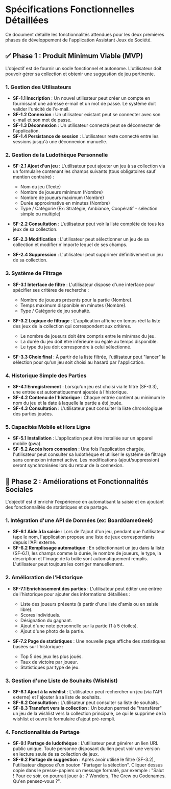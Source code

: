 # Spécifications Fonctionnelles Détaillées

Ce document détaille les fonctionnalités attendues pour les deux premières phases de développement de l'application Assistant Jeux de Société.

## ✅ Phase 1 : Produit Minimum Viable (MVP)

L'objectif est de fournir un socle fonctionnel et autonome. L'utilisateur doit pouvoir gérer sa collection et obtenir une suggestion de jeu pertinente.

### 1. Gestion des Utilisateurs

- **SF-1.1 Inscription** : Un nouvel utilisateur peut créer un compte en fournissant une adresse e-mail et un mot de passe. Le système doit valider l'unicité de l'e-mail.
- **SF-1.2 Connexion** : Un utilisateur existant peut se connecter avec son e-mail et son mot de passe.
- **SF-1.3 Déconnexion** : Un utilisateur connecté peut se déconnecter de l'application.
- **SF-1.4 Persistance de session** : L'utilisateur reste connecté entre les sessions jusqu'à une déconnexion manuelle.

### 2. Gestion de la Ludothèque Personnelle

- **SF-2.1 Ajout d'un jeu** : L'utilisateur peut ajouter un jeu à sa collection via un formulaire contenant les champs suivants (tous obligatoires sauf mention contraire) :
  - Nom du jeu (Texte)
  - Nombre de joueurs minimum (Nombre)
  - Nombre de joueurs maximum (Nombre)
  - Durée approximative en minutes (Nombre)
  - Type / Catégorie (Ex: Stratégie, Ambiance, Coopératif - sélection simple ou multiple)

- **SF-2.2 Consultation** : L'utilisateur peut voir la liste complète de tous les jeux de sa collection.
- **SF-2.3 Modification** : L'utilisateur peut sélectionner un jeu de sa collection et modifier n'importe lequel de ses champs.
- **SF-2.4 Suppression** : L'utilisateur peut supprimer définitivement un jeu de sa collection.

### 3. Système de Filtrage

- **SF-3.1 Interface de filtre** : L'utilisateur dispose d'une interface pour spécifier ses critères de recherche :
  - Nombre de joueurs présents pour la partie (Nombre).
  - Temps maximum disponible en minutes (Nombre).
  - Type / Catégorie de jeu souhaité.

- **SF-3.2 Logique de filtrage** : L'application affiche en temps réel la liste des jeux de la collection qui correspondent aux critères.
  - Le nombre de joueurs doit être compris entre le min/max du jeu.
  - La durée du jeu doit être inférieure ou égale au temps disponible.
  - Le type du jeu doit correspondre à celui sélectionné.

- **SF-3.3 Choix final** : À partir de la liste filtrée, l'utilisateur peut "lancer" la sélection pour qu'un jeu soit choisi au hasard par l'application.

### 4. Historique Simple des Parties

- **SF-4.1 Enregistrement** : Lorsqu'un jeu est choisi via le filtre (SF-3.3), une entrée est automatiquement ajoutée à l'historique.
- **SF-4.2 Contenu de l'historique** : Chaque entrée contient au minimum le nom du jeu et la date à laquelle la partie a été jouée.
- **SF-4.3 Consultation** : L'utilisateur peut consulter la liste chronologique des parties jouées.

### 5. Capacités Mobile et Hors Ligne

- **SF-5.1 Installation** : L'application peut être installée sur un appareil mobile (pwa).
- **SF-5.2 Accès hors connexion** : Une fois l'application chargée, l'utilisateur peut consulter sa ludothèque et utiliser le système de filtrage sans connexion internet active. Les modifications (ajout/suppression) seront synchronisées lors du retour de la connexion.

## 🚀 Phase 2 : Améliorations et Fonctionnalités Sociales

L'objectif est d'enrichir l'expérience en automatisant la saisie et en ajoutant des fonctionnalités de statistiques et de partage.

### 1. Intégration d'une API de Données (ex: BoardGameGeek)

- **SF-6.1 Aide à la saisie** : Lors de l'ajout d'un jeu, pendant que l'utilisateur tape le nom, l'application propose une liste de jeux correspondants depuis l'API externe.
- **SF-6.2 Remplissage automatique** : En sélectionnant un jeu dans la liste (SF-6.1), les champs comme la durée, le nombre de joueurs, le type, la description et l'image de la boîte sont automatiquement remplis. L'utilisateur peut toujours les corriger manuellement.

### 2. Amélioration de l'Historique

- **SF-7.1 Enrichissement des parties** : L'utilisateur peut éditer une entrée de l'historique pour ajouter des informations détaillées :
  - Liste des joueurs présents (à partir d'une liste d'amis ou en saisie libre).
  - Scores individuels.
  - Désignation du gagnant.
  - Ajout d'une note personnelle sur la partie (1 à 5 étoiles).
  - Ajout d'une photo de la partie.

- **SF-7.2 Page de statistiques** : Une nouvelle page affiche des statistiques basées sur l'historique :
  - Top 5 des jeux les plus joués.
  - Taux de victoire par joueur.
  - Statistiques par type de jeu.

### 3. Gestion d'une Liste de Souhaits (Wishlist)

- **SF-8.1 Ajout à la wishlist** : L'utilisateur peut rechercher un jeu (via l'API externe) et l'ajouter à sa liste de souhaits.
- **SF-8.2 Consultation** : L'utilisateur peut consulter sa liste de souhaits.
- **SF-8.3 Transfert vers la collection** : Un bouton permet de "transférer" un jeu de la wishlist vers la collection principale, ce qui le supprime de la wishlist et ouvre le formulaire d'ajout pré-rempli.

### 4. Fonctionnalités de Partage

- **SF-9.1 Partage de ludothèque** : L'utilisateur peut générer un lien URL public unique. Toute personne disposant du lien peut voir une version en lecture seule de sa collection de jeux.
- **SF-9.2 Partage de suggestion** : Après avoir utilisé le filtre (SF-3.2), l'utilisateur dispose d'un bouton "Partager la sélection". Cliquer dessus copie dans le presse-papiers un message formaté, par exemple : "Salut ! Pour ce soir, on pourrait jouer à : 7 Wonders, The Crew ou Codenames. Qu'en pensez-vous ?".
